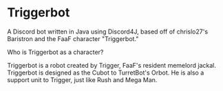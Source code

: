 # Triggerbot
A Discord bot written in Java using Discord4J, based off of chrislo27's Baristron and the FaaF character "Triggerbot."


Who is Triggerbot as a character?

Triggerbot is a robot created by Trigger, FaaF's resident memelord jackal. Triggerbot is designed as the Cubot to TurretBot's Orbot. He is also a support unit to Trigger, just like Rush and Mega Man.

